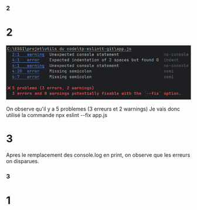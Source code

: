 ### 2
# 2

![img.png](img.png)

On observe qu'il y a 5 problemes (3 erreurs et 2 warnings) 
Je vais donc utilisé la commande npx eslint --fix app.js

# 3
Apres le remplacement des console.log en print, on observe que les erreurs on disparues.

### 3
# 1
